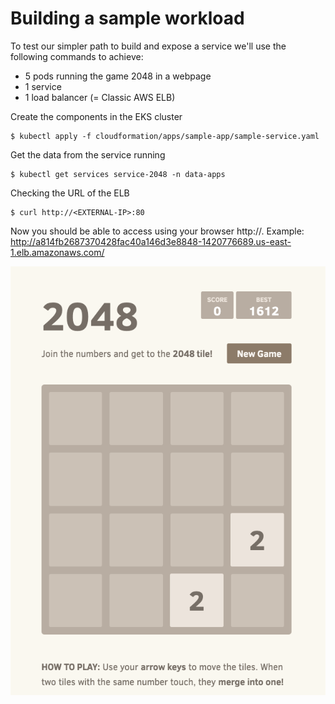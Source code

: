 # Building a sample workload

To test our simpler path to build and expose a service we'll use the following commands to achieve:

- 5 pods running the game 2048 in a webpage
- 1 service
- 1 load balancer (= Classic AWS ELB)


Create the components in the EKS cluster
```
$ kubectl apply -f cloudformation/apps/sample-app/sample-service.yaml
```
Get the data from the service running
```
$ kubectl get services service-2048 -n data-apps
```
Checking the URL of the ELB
```
$ curl http://<EXTERNAL-IP>:80
```

Now you should be able to access using your browser http://<EXTERNAL-IP>. Example: http://a814fb2687370428fac40a146d3e8848-1420776689.us-east-1.elb.amazonaws.com/

[![2048.png](2048.png)](2048.png)